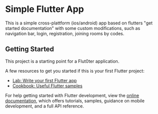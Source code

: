 # Simple Flutter App

This is a simple cross-plattform (ios/android) app based on flutters "get started documentation" with some custom modifications, such as navigation bar, login, registration, joining rooms by codes.

## Getting Started

This project is a starting point for a Flut0ter application.

A few resources to get you started if this is your first Flutter project:

- [Lab: Write your first Flutter app](https://docs.flutter.dev/get-started/codelab)
- [Cookbook: Useful Flutter samples](https://docs.flutter.dev/cookbook)

For help getting started with Flutter development, view the
[online documentation](https://docs.flutter.dev/), which offers tutorials,
samples, guidance on mobile development, and a full API reference.
